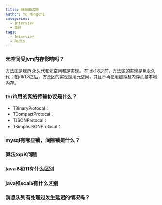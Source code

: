 ```yaml
---
title: 脉脉面试题
author: Yu Mengchi
categories:
  - Interview
  - 面经
tags:
  - Interview
  - Redis
---
```

  
### 元空间受jvm内存影响吗？
方法区是规范
永久代和元空间都是实现。
在jdk1.8之前，方法区的实现是用永久代；在jdk1.8之后，方法区的实现是用元空间，并且不再使用虚拟机内存而是本地内存。

### thrift用的网络传输协议是什么？
- TBinaryProtocal：
- TCompactProtocal：
- TJSONProtocal：
- TSimpleJSONProtocal：

### mysql有哪些锁，间隙锁是什么？

### 算法topK问题

### java 8和11有什么区别

### java和scala有什么区别

### 消息队列有处理过发生延迟的情况吗？



